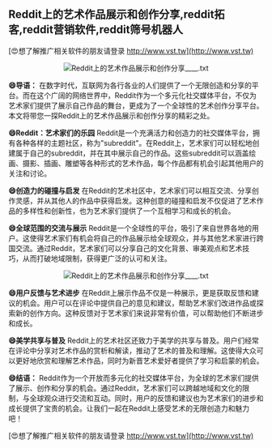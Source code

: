 ## **Reddit上的艺术作品展示和创作分享,reddit拓客,reddit营销软件,reddit筛号机器人**

[😍想了解推广相关软件的朋友请登录 http://www.vst.tw](http://www.vst.tw)

 <center><img src="https://vst.tw/MP4/tuiguang/png/4.png" alt="Reddit上的艺术作品展示和创作分享____.txt"></center>

**😄导语：**
在数字时代，互联网为各行各业的人们提供了一个无限创造和分享的平台。而在这个广阔的网络世界中，Reddit作为一个多元化社交媒体平台，不仅为艺术家们提供了展示自己作品的舞台，更成为了一个全球性的艺术创作分享平台。本文将带您一探Reddit上的艺术作品展示和创作分享的精彩之处。

**😄Reddit：艺术家们的乐园**
Reddit是一个充满活力和创造力的社交媒体平台，拥有各种各样的主题社区，称为"subreddit"。在Reddit上，艺术家们可以轻松地创建属于自己的subreddit，并在其中展示自己的作品。这些subreddit可以涵盖绘画、摄影、插画、雕塑等各种形式的艺术作品，每个作品都有机会引起其他用户的关注和讨论。

**😄创造力的碰撞与启发**
在Reddit的艺术社区中，艺术家们可以相互交流、分享创作灵感，并从其他人的作品中获得启发。这种创意的碰撞和启发不仅促进了艺术作品的多样性和创新性，也为艺术家们提供了一个互相学习和成长的机会。

**😄全球范围的交流与展示**
Reddit是一个全球性的平台，吸引了来自世界各地的用户。这使得艺术家们有机会将自己的作品展示给全球观众，并与其他艺术家进行跨国交流。通过Reddit，艺术家们可以分享自己的文化背景、审美观点和艺术技巧，从而打破地域限制，获得更广泛的认可和关注。

 <center><img src="https://vst.tw/MP4/tuiguang/png/7.png" alt="Reddit上的艺术作品展示和创作分享____.txt"></center>

**😄用户反馈与艺术进步**
在Reddit上展示作品不仅是一种展示，更是获取反馈和建议的机会。用户可以在评论中提供自己的意见和建议，帮助艺术家们改进作品或探索新的创作方向。这种反馈对于艺术家们来说非常有价值，可以帮助他们不断进步和成长。

**😄美学共享与普及**
Reddit上的艺术社区还致力于美学的共享与普及。用户们经常在评论中分享对艺术作品的赏析和解读，推动了艺术的普及和理解。这使得大众可以更好地欣赏和理解艺术作品，同时为新晋艺术爱好者提供了学习和启蒙的机会。

**😄结语：**
Reddit作为一个开放而多元化的社交媒体平台，为全球的艺术家们提供了展示、创作和分享的机会。通过Reddit，艺术家们可以跨越地域和文化的限制，与全球观众进行交流和互动。同时，用户的反馈和建议也为艺术家们的进步和成长提供了宝贵的机会。让我们一起在Reddit上感受艺术的无限创造力和魅力吧！

[😍想了解推广相关软件的朋友请登录 http://www.vst.tw](http://www.vst.tw)



